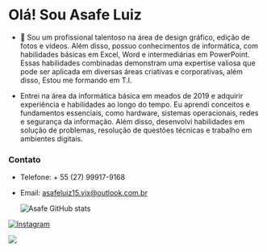 # Olá! Sou Asafe Luiz

- 🔭 Sou um profissional talentoso na área de design gráfico, edição de fotos e vídeos. Além disso, possuo conhecimentos de informática, com habilidades básicas em Excel, Word e intermediárias em PowerPoint. Essas habilidades combinadas demonstram uma expertise valiosa que pode ser aplicada em diversas áreas criativas e corporativas, além disso, Estou me formando em T.I.

- Entrei na área da informática básica em meados de 2019 e adquirir experiência e habilidades ao longo do tempo. Eu aprendi conceitos e fundamentos essenciais, como hardware, sistemas operacionais, redes e segurança da informação. Além disso, desenvolvi habilidades em solução de problemas, resolução de questões técnicas e trabalho em ambientes digitais.


### Contato
- Telefone: + 55 (27) 99917-9168

- Email: asafeluiz15.vix@outlook.com.br

  ![Asafe GitHub stats](https://github-readme-stats.vercel.app/api?username=asafeluiz21&show_icons=true&theme=dark)

 [![Instagram](https://img.shields.io/badge/Instagram-E4405F?style=for-the-badge&logo=instagram&logoColor=white)](https://www.instagram.com/asafe_luiz18/)

 <div> 
  <a href = "mailto:asafeluiz15.vix@outlook.com.br"><img src="https://img.shields.io/badge/-Gmail-%23333?style=for-the-badge&logo=gmail&logoColor=white" target="_blank"></a>
